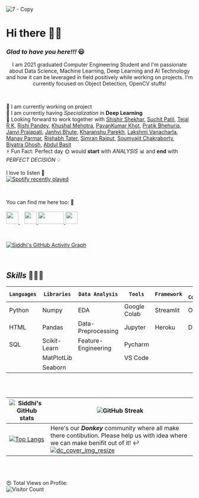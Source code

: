 ![7 - Copy](https://user-images.githubusercontent.com/67642750/134459201-1458f35a-36c3-40a6-8234-56e02af08ceb.png)
# Hi there 🤜🤛 
### _Glad to have you here!!!_ 😃

<p align='center'>
 I am 2021 graduated Computer Engineering Student and I'm passionate about Data Science, Machine Learning, Deep Learning and AI Technology and how it can be leveraged in field positively while working on projects. I'm currently focused on Object Detection, OpenCV stuffs!</p>

<br>

🔬 I am currently working on project<br>
🤯 I am currently having _Specialization_ in **Deep Learning**<br>
🙌 Looking forward to work together with 
<a href="https://github.com/ShishirShekhar">Shishir Shekhar<a>,
<a href="https://github.com/suchitpatil2612">Suchit Patil<a>,
<a href="https://github.com/BlackShadow18">Tejal R K<a>,
<a href="https://github.com/riishiiiii">Rishi Pandey<a>,
<a href="https://github.com/km-07">Khushal Mehotra<a>,
<a href="https://github.com/PavanKhotS17">PavanKumar Khot<a>,
<a href="https://github.com/darker-123">Pratik Bhehuria<a>,
<a href="https://github.com/janvi191">Janvi Prajapati</a>,
<a href="https://github.com/JanhviBhute">Janhvi Bhute</a>,
<a href="https://github.com/Kharanshu94">Kharanshu Parekh</a>,
<a href="https://github.com/lakshmivanacharla">Lakshmi Vanacharla</a>,
<a href="https://github.com/Manavparmar06">Manav Parmar</a>,
<a href="https://github.com/romaanchak-Rishabh">Rishabh Tater</a>,
<a href="https://github.com/Simran980">Simran Rajput</a>,
<a href="https://github.com/SoumyajitC24">Soumyajit Chakraborty</a>,
<a href="https://github.com/biyatra13">Biyatra Ghosh</a>,
<a href="https://github.com/abdulbasit-creator">Abdul Basit</a>
<br>
⚡ Fun Fact: Perfect day 🌞 would **start** with _ANALYSIS_ 📊 and **end** with _PERFECT DECISION_ 💡
<br><br>
I love to listen 🎵<br>
[![Spotify recently played](https://spotify-recently-played-readme.vercel.app/api?user=31acltk2rf7o5zdfxuroxh675npa&count=1)](https://open.spotify.com/user/31acltk2rf7o5zdfxuroxh675npa)



<br>

<p>
You can find me here too: 👀 <br><br>
<a href="https://www.linkedin.com/in/salvi-siddhi333/">
<img src = "https://cdn-icons-png.flaticon.com/512/174/174857.png" width="33" height="33"> 
</a>
&nbsp;&nbsp;
<a href="https://www.instagram.com/only_blog333/">
<img src = "http://assets.stickpng.com/images/580b57fcd9996e24bc43c521.png" width="33" height="33"> 
</a>

<a href="mailto: siddhi.salvi@sakec.ac.in">
<img src = "https://1000logos.net/wp-content/uploads/2021/05/Gmail-logo.png" width="70" height="33"> 
</a>

<a href="https://medium.com/@salvi.siddhi333">
<img src = "https://play-lh.googleusercontent.com/hB9t3Z-mi284_49HA3nAuhO-W5Cyhje7r2P9McdgORoVCd-0SV54c12NMQWLHnqALw" width="33" height="33"> 
</a></p>
 
<br>
 
 [![Siddhi's GitHub Activity Graph](https://activity-graph.herokuapp.com/graph?username=salvi-siddhi333&theme=xcode)](https://git.io/salvi-siddhi333)
 
 <br>
 
 ## _Skills_ 🌟🌟🌟

| `Languages` |  `Libraries` | `Data Analysis` | `Tools` | `Framework` | `IT Constructs` | `BI Tools` | `ML Algo` | `DL Algo`|
| - | - | - | - | - | - | - | - | - |
|Python|Numpy|EDA|Google Colab|Streamlit|OOPS|Tableau|Supervised|ANN|
|HTML|Pandas|Data-Preprocessing|Jupyter|Heroku|DBMS|Power BI|Unsupervised|CNN|
|SQL|Scikit-Learn|Feature-Engineering|Pycharm|||||||
||MatPlotLib||VS Code||||||
||Seaborn|||||||||

 
 <br>
 <br>
 
| ![Siddhi's GitHub stats](https://github-readme-stats.vercel.app/api?username=salvi-siddhi333&show_icons=true&theme=vision-friendly-dark) | ![GitHub Streak](http://github-readme-streak-stats.herokuapp.com?user=salvi-siddhi333&theme=highcontrast&date_format=M%20j%5B%2C%20Y%5D) |
| - | - |
| [![Top Langs](https://github-readme-stats.vercel.app/api/top-langs/?username=salvi-siddhi333&layout=compact)](https://github.com/salvi-siddhi333/github-readme-stats) | Here's our _**Donkey**_ community where all make there contibution. Please help us with idea where we can make benifit out of it! ↩️  <br> <a href="https://github.com/Artificial-World" target="_blank"> ![dc_cover_img_resize](https://user-images.githubusercontent.com/67642750/143986837-aff7e664-84ab-433e-afda-2f7cd5c596f8.png) </a>  |
 



 
 <br>
 <br>

 
😍 Total Views on Profile:<br>
![Visitor Count](https://profile-counter.glitch.me/{salvi-siddhi333}/count.svg)
